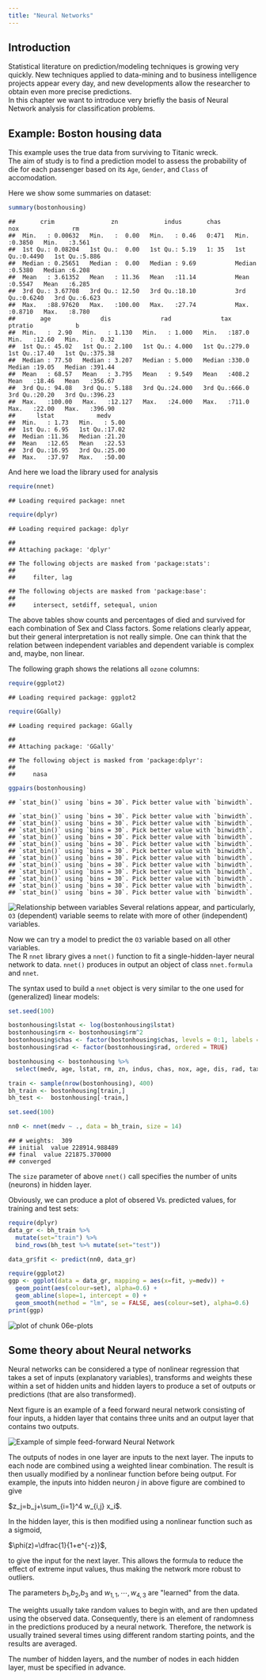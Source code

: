 ```yaml
---
title: "Neural Networks"
---
```






## Introduction
Statistical literature on prediction/modeling techniques is growing very quickly. New techniques applied to data-mining and to business intelligence projects appear every day, and new developments allow the researcher to obtain even more precise predictions.  
In this chapter we want to introduce very briefly the basis of Neural Network analysis for classification problems.


## Example: Boston housing data

This example uses the true data from surviving to Titanic wreck.  
The aim of study is to find a prediction model to assess the probability of die for each passenger based on its `Age`, `Gender`, and `Class` of accomodation.

Here we show some summaries on dataset:

```r
summary(bostonhousing)
```

```
##       crim                zn             indus       chas         nox               rm       
##  Min.   : 0.00632   Min.   :  0.00   Min.   : 0.46   0:471   Min.   :0.3850   Min.   :3.561  
##  1st Qu.: 0.08204   1st Qu.:  0.00   1st Qu.: 5.19   1: 35   1st Qu.:0.4490   1st Qu.:5.886  
##  Median : 0.25651   Median :  0.00   Median : 9.69           Median :0.5380   Median :6.208  
##  Mean   : 3.61352   Mean   : 11.36   Mean   :11.14           Mean   :0.5547   Mean   :6.285  
##  3rd Qu.: 3.67708   3rd Qu.: 12.50   3rd Qu.:18.10           3rd Qu.:0.6240   3rd Qu.:6.623  
##  Max.   :88.97620   Max.   :100.00   Max.   :27.74           Max.   :0.8710   Max.   :8.780  
##       age              dis              rad              tax           ptratio            b         
##  Min.   :  2.90   Min.   : 1.130   Min.   : 1.000   Min.   :187.0   Min.   :12.60   Min.   :  0.32  
##  1st Qu.: 45.02   1st Qu.: 2.100   1st Qu.: 4.000   1st Qu.:279.0   1st Qu.:17.40   1st Qu.:375.38  
##  Median : 77.50   Median : 3.207   Median : 5.000   Median :330.0   Median :19.05   Median :391.44  
##  Mean   : 68.57   Mean   : 3.795   Mean   : 9.549   Mean   :408.2   Mean   :18.46   Mean   :356.67  
##  3rd Qu.: 94.08   3rd Qu.: 5.188   3rd Qu.:24.000   3rd Qu.:666.0   3rd Qu.:20.20   3rd Qu.:396.23  
##  Max.   :100.00   Max.   :12.127   Max.   :24.000   Max.   :711.0   Max.   :22.00   Max.   :396.90  
##      lstat            medv      
##  Min.   : 1.73   Min.   : 5.00  
##  1st Qu.: 6.95   1st Qu.:17.02  
##  Median :11.36   Median :21.20  
##  Mean   :12.65   Mean   :22.53  
##  3rd Qu.:16.95   3rd Qu.:25.00  
##  Max.   :37.97   Max.   :50.00
```
And here we load the library used for analysis

```r
require(nnet)
```

```
## Loading required package: nnet
```

```r
require(dplyr)
```

```
## Loading required package: dplyr
```

```
## 
## Attaching package: 'dplyr'
```

```
## The following objects are masked from 'package:stats':
## 
##     filter, lag
```

```
## The following objects are masked from 'package:base':
## 
##     intersect, setdiff, setequal, union
```

The above tables show counts and percentages of died and survived for each combination of Sex and Class factors. Some relations clearly appear, but their general interpretation is not really simple. One can think that the relation between independent variables and dependent variable is complex and, maybe, non linear.

The following graph shows the relations all `ozone` columns:

```r
require(ggplot2)
```

```
## Loading required package: ggplot2
```

```r
require(GGally)
```

```
## Loading required package: GGally
```

```
## 
## Attaching package: 'GGally'
```

```
## The following object is masked from 'package:dplyr':
## 
##     nasa
```

```r
ggpairs(bostonhousing)
```

```
## `stat_bin()` using `bins = 30`. Pick better value with `binwidth`.
```

```
## `stat_bin()` using `bins = 30`. Pick better value with `binwidth`.
## `stat_bin()` using `bins = 30`. Pick better value with `binwidth`.
## `stat_bin()` using `bins = 30`. Pick better value with `binwidth`.
## `stat_bin()` using `bins = 30`. Pick better value with `binwidth`.
## `stat_bin()` using `bins = 30`. Pick better value with `binwidth`.
## `stat_bin()` using `bins = 30`. Pick better value with `binwidth`.
## `stat_bin()` using `bins = 30`. Pick better value with `binwidth`.
## `stat_bin()` using `bins = 30`. Pick better value with `binwidth`.
## `stat_bin()` using `bins = 30`. Pick better value with `binwidth`.
## `stat_bin()` using `bins = 30`. Pick better value with `binwidth`.
## `stat_bin()` using `bins = 30`. Pick better value with `binwidth`.
## `stat_bin()` using `bins = 30`. Pick better value with `binwidth`.
```

![Relationship between variables](figure/06c-descrgraphs-1.png)
Several relations appear, and particularly, `O3` (dependent) variable seems to relate with more of other (independent) variables.

Now we can try a model to predict the `O3` variable based on all other variables.  
The R `nnet` library gives a `nnet()` function to fit a single-hidden-layer neural network to data. `nnet()` produces in output an object of class `nnet.formula` and `nnet`.

The syntax used to build a `nnet` object is very similar to the one used for (generalized) linear models:

```r
set.seed(100)

bostonhousing$lstat <- log(bostonhousing$lstat)
bostonhousing$rm <- bostonhousing$rm^2
bostonhousing$chas <- factor(bostonhousing$chas, levels = 0:1, labels = c("no", "yes"))
bostonhousing$rad <- factor(bostonhousing$rad, ordered = TRUE)

bostonhousing <- bostonhousing %>%
  select(medv, age, lstat, rm, zn, indus, chas, nox, age, dis, rad, tax, crim, b, ptratio)

train <- sample(nrow(bostonhousing), 400)
bh_train <- bostonhousing[train,]
bh_test <-  bostonhousing[-train,]

set.seed(100)

nn0 <- nnet(medv ~ ., data = bh_train, size = 14)
```

```
## # weights:  309
## initial  value 228914.988489 
## final  value 221875.370000 
## converged
```
The `size` parameter of above `nnet()` call specifies the number of units (neurons) in hidden layer. 

Obviously, we can produce a plot of obsered Vs. predicted values, for training and test sets:

```r
require(dplyr)
data_gr <- bh_train %>%
  mutate(set="train") %>%
  bind_rows(bh_test %>% mutate(set="test"))

data_gr$fit <- predict(nn0, data_gr)

require(ggplot2)
ggp <- ggplot(data = data_gr, mapping = aes(x=fit, y=medv)) +
  geom_point(aes(colour=set), alpha=0.6) +
  geom_abline(slope=1, intercept = 0) +
  geom_smooth(method = "lm", se = FALSE, aes(colour=set), alpha=0.6)
print(ggp)
```

![plot of chunk 06e-plots](figure/06e-plots-1.png)

## Some theory about Neural networks
Neural networks can be considered a type of nonlinear regression that takes a set of 
inputs (explanatory variables), transforms and weights these within a set of hidden units
and hidden layers to produce a set of outputs or predictions (that are also transformed).

Next figure is an example of a feed forward neural network consisting of four inputs, a
hidden layer that contains three units and an output layer that contains two outputs.

![Example of simple feed-forward Neural Network](./images/nnet.png)

The outputs of nodes in one layer are inputs to the next layer. The inputs to each node are combined using a weighted linear combination. The result is then usually modified by a nonlinear function before being output. For example, the inputs into hidden neuron $j$ in above figure are combined to give

$z_j=b_j+\sum_{i=1}^4 w_{i,j} x_i$.

In the hidden layer, this is then modified using a nonlinear function such as a sigmoid,

$\phi(z)=\dfrac{1}{1+e^{-z}}$,

to give the input for the next layer. This allows the formula to reduce the effect of extreme input values, thus making the network more robust to outliers.

The parameters $b_1$,$b_2$,$b_3$ and $w_{1,1}, \cdots ,w_{4,3}$ are "learned" from the data. 

The weights usually take random values to begin with, and are then updated using the observed data. Consequently, there is an element of randomness in the predictions produced by a neural network. Therefore, the network is usually trained several times using different random starting points, and the results are averaged.

The number of hidden layers, and the number of nodes in each hidden layer, must be specified in advance. 

